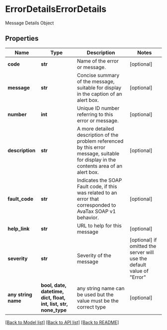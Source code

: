 # ErrorDetailsErrorDetails

Message Details Object

## Properties
Name | Type | Description | Notes
------------ | ------------- | ------------- | -------------
**code** | **str** | Name of the error or message. | [optional] 
**message** | **str** | Concise summary of the message, suitable for display in the caption of an alert box. | [optional] 
**number** | **int** | Unique ID number referring to this error or message. | [optional] 
**description** | **str** | A more detailed description of the problem referenced by this error message, suitable for display in the contents area of an alert box. | [optional] 
**fault_code** | **str** | Indicates the SOAP Fault code, if this was related to an error that corresponded to AvaTax SOAP v1 behavior. | [optional] 
**help_link** | **str** | URL to help for this message | [optional] 
**severity** | **str** | Severity of the message | [optional]  if omitted the server will use the default value of "Error"
**any string name** | **bool, date, datetime, dict, float, int, list, str, none_type** | any string name can be used but the value must be the correct type | [optional]

[[Back to Model list]](../README.md#documentation-for-models) [[Back to API list]](../README.md#documentation-for-api-endpoints) [[Back to README]](../README.md)


